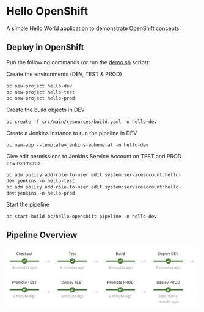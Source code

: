 # Hello OpenShift

A simple Hello World application to demonstrate OpenShift concepts.

## Deploy in OpenShift

Run the following commands (or run the [demo.sh](demo.sh) script):

Create the environments (DEV, TEST & PROD)

    oc new-project hello-dev
    oc new-project hello-test
    oc new-project hello-prod

Create the build objects in DEV

    oc create -f src/main/resources/build.yaml -n hello-dev

Create a Jenkins instance to run the pipeline in DEV

    oc new-app --template=jenkins-ephemeral -n hello-dev

Give edit permissions to Jenkins Service Account on TEST and PROD environments 

    oc adm policy add-role-to-user edit system:serviceaccount:hello-dev:jenkins -n hello-test
    oc adm policy add-role-to-user edit system:serviceaccount:hello-dev:jenkins -n hello-prod

Start the pipeline

    oc start-build bc/hello-openshift-pipeline -n hello-dev

## Pipeline Overview

![Pipeline](pipeline.png)